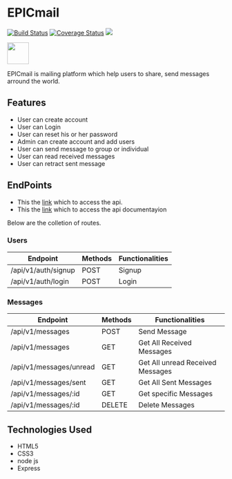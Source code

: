 # EPICmail
[![Build Status](https://travis-ci.org/rukundoeric/EPICmail.svg?branch=develop)](https://travis-ci.org/rukundoeric/EPICmail)
[![Coverage Status](https://coveralls.io/repos/github/rukundoeric/EPICmail/badge.svg)](https://coveralls.io/github/rukundoeric/EPICmail)
<a href="https://codeclimate.com/github/rukundoeric/EPICmail/maintainability"><img src="https://api.codeclimate.com/v1/badges/5860d50e9b94c5eaa985/maintainability" /></a>

<a href="https://rukundoeric.github.io/EPICmail/UI/"><img width="50px" height="50px" src="https://firebasestorage.googleapis.com/v0/b/webtest-1995b.appspot.com/o/images%2Flogo.png?alt=media&token=7f378bf4-1466-4875-bbca-8d69290986e1"></a>

EPICmail is mailing platform which help users to share, send messages arround the world.

## Features
* User can create account
* User can Login
* User can reset his or her password
* Admin can create account and add users
* User can send message to group or individual
* User can read received messages
* User can retract sent message


## EndPoints
* This the [link](https://epicmaileric.herokuapp.com/) which to access the api.
* This the [link](https://epicmaileric.herokuapp.com/docs/) which to access the api documentayion

Below are the colletion of routes.

### Users 

| Endpoint                   | Methods   | Functionalities        |
| ---------------------------|-----------|------------------------|
| /api/v1/auth/signup        | POST      | Signup                 |
| /api/v1/auth/login         | POST      | Login                  |

### Messages

| Endpoint                   | Methods   | Functionalities                    |
| ---------------------------|-----------|--------------------------------    |
| /api/v1/messages           | POST      | Send Message                       | 
| /api/v1/messages           | GET       | Get All Received Messages          |
| /api/v1/messages/unread    | GET       | Get All unread Received Messages   | 
| /api/v1/messages/sent      | GET       | Get All  Sent Messages             |
| /api/v1/messages/:id       | GET       | Get specific  Messages             |
| /api/v1/messages/:id       | DELETE    | Delete Messages                    |

## Technologies Used
* HTML5
* CSS3
* node js
* Express

